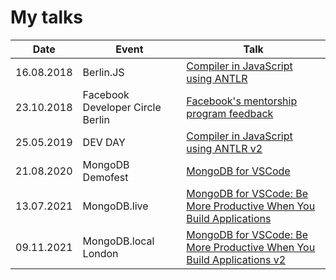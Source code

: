 # My talks

| Date | Event | Talk |
| ----- | ---- | ---------- |
| 16.08.2018 | Berlin.JS | [Compiler in JavaScript using ANTLR](https://github.com/alenakhineika/berlinjs-august-2018) |
| 23.10.2018 | Facebook Developer Circle Berlin | [Facebook's mentorship program feedback](https://github.com/alenakhineika/facebook-meetup-8) |
| 25.05.2019 | DEV DAY | [Compiler in JavaScript using ANTLR v2](https://github.com/alenakhineika/devday-2019) |
| 21.08.2020 | MongoDB Demofest | [MongoDB for VSCode](https://github.com/alenakhineika/demofest-mongodb-for-vscode) |
| 13.07.2021 | MongoDB.live | [MongoDB for VSCode: Be More Productive When You Build Applications](https://github.com/alenakhineika/mongodblive-vscode) |
| 09.11.2021 | MongoDB.local London | [MongoDB for VSCode: Be More Productive When You Build Applications v2](https://github.com/alenakhineika/mdblocal-london-vscode) |